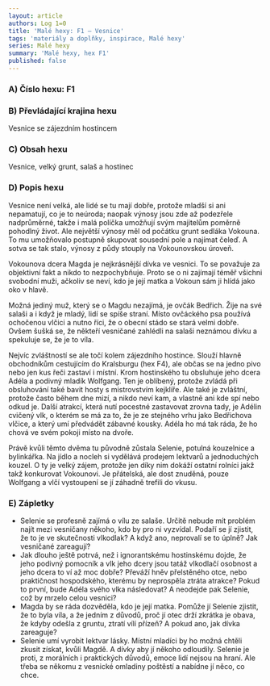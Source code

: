 ```yaml
---
layout: article
authors: Log 1=0
title: 'Malé hexy: F1 – Vesnice'
tags: 'materiály a doplňky, inspirace, Malé hexy'
series: Malé hexy
summary: 'Malé hexy, hex F1'
published: false
---
```


### A) Číslo hexu: F1

### B) Převládající krajina hexu

Vesnice se zájezdním hostincem

### C) Obsah hexu

Vesnice, velký grunt, salaš a hostinec

### D) Popis hexu

Vesnice není velká, ale lidé se tu mají dobře, protože mladší si ani nepamatují, co je to neúroda; naopak výnosy jsou zde až podezřele nadprůměrné, takže i malá políčka umožňují svým majitelům poměrně pohodlný život. Ale největší výnosy měl od počátku grunt sedláka Vokouna. To mu umožňovalo postupně skupovat sousední pole a najímat čeleď. A sotva se tak stalo, výnosy z půdy stouply na Vokounovskou úroveň.

Vokounova dcera Magda je nejkrásnější dívka ve vesnici. To se považuje za objektivní fakt a nikdo to nezpochybňuje. Proto se o ni zajímají téměř všichni svobodní muži, ačkoliv se neví, kdo je její matka a Vokoun sám ji hlídá jako oko v hlavě.

Možná jediný muž, který se o Magdu nezajímá, je ovčák Bedřich. Žije na své salaši a i když je mladý, lidí se spíše straní. Místo ovčáckého psa používá ochočenou vlčici a nutno říci, že o obecní stádo se stará velmi dobře. Ovšem šušká se, že někteří vesničané zahlédli na salaši neznámou dívku a spekuluje se, že je to víla.

Nejvíc zvláštností se ale točí kolem zájezdního hostince. Slouží hlavně obchodníkům cestujícím do Kralsburgu (hex F4), ale občas se na jedno pivo nebo jen kus řeči zastaví i místní. Krom hostinského tu obsluhuje jeho dcera Adéla a podivný mladík Wolfgang. Ten je oblíbený, protože zvládá při obsluhování také bavit hosty s mistrovstvím kejklíře. Ale také je zvláštní, protože často během dne mizí, a nikdo neví kam, a vlastně ani kde spí nebo odkud je. Další atrakcí, která nutí pocestné zastavovat zrovna tady, je Adélin cvičený vlk, o kterém se má za to, že je ze stejného vrhu jako Bedřichova vlčice, a který umí předvádět zábavné kousky. Adéla ho má tak ráda, že ho chová ve svém pokoji místo na dvoře.

Právě kvůli těmto dvěma tu původně zůstala Selenie, potulná kouzelnice a bylinkářka. Na jídlo a nocleh si vydělává prodejem lektvarů a jednoduchých kouzel. O ty je velký zájem, protože jen díky nim dokáží ostatní rolníci jakž takž konkurovat Vokounovi. Je přátelská, ale dost znuděná, pouze Wolfgang a vlčí vystoupení se jí záhadně trefili do vkusu.

### E) Zápletky

- Selenie se profesně zajímá o vílu ze salaše. Určitě nebude mít problém najít mezi vesničany někoho, kdo by pro ni vyzvídal. Podaří se jí zjistit, že to je ve skutečnosti vlkodlak? A když ano, neprovalí se to úplně? Jak vesničané zareagují?
- Jak dlouho ještě potrvá, než i ignorantskému hostinskému dojde, že jeho podivný pomocník a vlk jeho dcery jsou tatáž vlkodlačí osobnost a jeho dcera to ví až moc dobře? Převáží hněv přelstěného otce, nebo praktičnost hospodského, kterému by neprospěla ztráta atrakce? Pokud to první, bude Adéla svého vlka následovat? A neodejde pak Selenie, což by mrzelo celou vesnici?
- Magda by se ráda dozvěděla, kdo je její matka. Pomůže jí Selenie zjistit, že to byla víla, a že jedním z důvodů, proč jí otec drží zkrátka je obava, že kdyby odešla z gruntu, ztratí vílí přízeň? A pokud ano, jak dívka zareaguje?
- Selenie umí vyrobit lektvar lásky. Místní mladíci by ho možná chtěli zkusit získat, kvůli Magdě. A dívky aby jí někoho odloudily. Selenie je proti, z morálních i praktických důvodů, emoce lidí nejsou na hraní. Ale třeba se někomu z vesnické omladiny poštěstí a nabídne jí něco, co chce.
